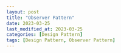 ```yaml
---
layout: post
title: "Observer Pattern"
date: 2023-03-25
last_modified_at: 2023-03-25
categories: [Design Pattern]
tags: [Design Pattern, Observer Pattern]
---
```

